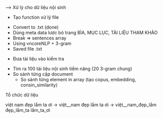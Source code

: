 --> Xử lý cho dữ liệu nội sinh
 

- Tạo function xử lý file
+ Convert to .txt (done)
+ Dùng meta data lược bỏ trang BÌA, MỤC LỤC, TÀI LIỆU THAM KHẢO
+ Break => sentences array
+ Using vncoreNLP + 3-gram
+ Saved file .txt


- Đưa tài liệu vào kiểm tra 
+ Tìm ra 100 tài liệu nội sinh tiềm năng (20 3-gram chung)
+ So sánh từng cặp document
  + So sánh từng element in array (tạo copus, embedding, consin_similarity)
  

Tổ chức dữ liệu


việt nam đẹp lắm ta ơi
-> việt__nam đẹp lắm ta ơi
-> việt__nam_đẹp_lắm đẹp_lắm_ta lắm_ta_ơi